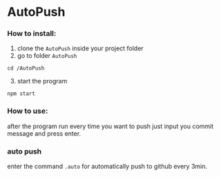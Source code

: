 # AutoPush

### How to install: 

1. clone the ``` AutoPush ``` inside your project folder
2. go to folder ``` AutoPush ```
```shell
cd /AutoPush 
```
3. start the program
```shell
npm start
```

### How to use: 
after the program run every time you want to push just input you commit message and press enter.

### auto push 
enter the command ```.auto``` for automatically push to github every 3min.
